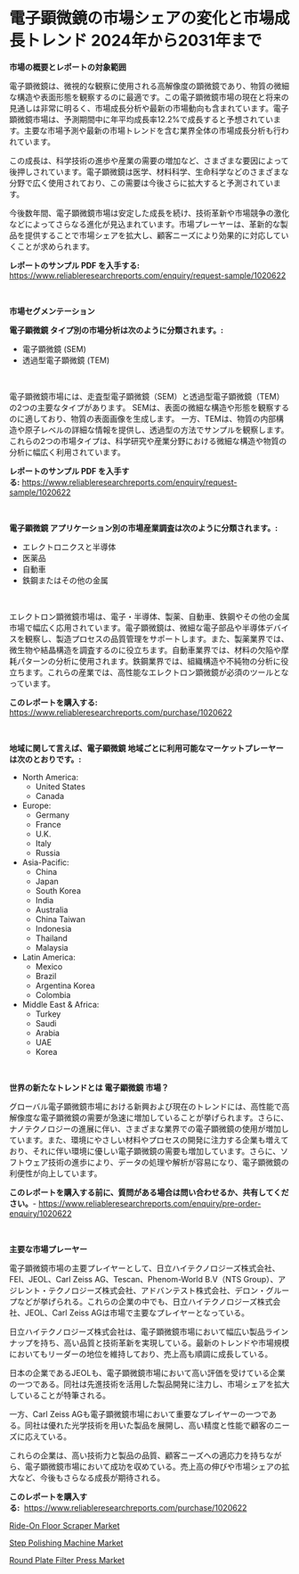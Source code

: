 <p><h1>電子顕微鏡の市場シェアの変化と市場成長トレンド 2024年から2031年まで</h1></p><p><strong>市場の概要とレポートの対象範囲</strong></p>
<p><p>電子顕微鏡は、微視的な観察に使用される高解像度の顕微鏡であり、物質の微細な構造や表面形態を観察するのに最適です。この電子顕微鏡市場の現在と将来の見通しは非常に明るく、市場成長分析や最新の市場動向も含まれています。電子顕微鏡市場は、予測期間中に年平均成長率12.2%で成長すると予想されています。主要な市場予測や最新の市場トレンドを含む業界全体の市場成長分析も行われています。</p><p>この成長は、科学技術の進歩や産業の需要の増加など、さまざまな要因によって後押しされています。電子顕微鏡は医学、材料科学、生命科学などのさまざまな分野で広く使用されており、この需要は今後さらに拡大すると予測されています。</p><p>今後数年間、電子顕微鏡市場は安定した成長を続け、技術革新や市場競争の激化などによってさらなる進化が見込まれています。市場プレーヤーは、革新的な製品を提供することで市場シェアを拡大し、顧客ニーズにより効果的に対応していくことが求められます。</p></p>
<p><strong>レポートのサンプル PDF を入手する:</strong> <a href="https://www.reliableresearchreports.com/enquiry/request-sample/1020622">https://www.reliableresearchreports.com/enquiry/request-sample/1020622</a></p>
<p>&nbsp;</p>
<p><strong>市場セグメンテーション</strong></p>
<p><strong>電子顕微鏡 タイプ別の市場分析は次のように分類されます。:</strong></p>
<p><ul><li>電子顕微鏡 (SEM)</li><li>透過型電子顕微鏡 (TEM)</li></ul></p>
<p>&nbsp;</p>
<p><p>電子顕微鏡市場には、走査型電子顕微鏡（SEM）と透過型電子顕微鏡（TEM）の2つの主要なタイプがあります。 SEMは、表面の微細な構造や形態を観察するのに適しており、物質の表面画像を生成します。 一方、TEMは、物質の内部構造や原子レベルの詳細な情報を提供し、透過型の方法でサンプルを観察します。 これらの2つの市場タイプは、科学研究や産業分野における微細な構造や物質の分析に幅広く利用されています。</p></p>
<p><strong>レポートのサンプル PDF を入手する:</strong>&nbsp;<a href="https://www.reliableresearchreports.com/enquiry/request-sample/1020622">https://www.reliableresearchreports.com/enquiry/request-sample/1020622</a></p>
<p>&nbsp;</p>
<p><strong> 電子顕微鏡 アプリケーション別の市場産業調査は次のように分類されます。:</strong></p>
<p><ul><li>エレクトロニクスと半導体</li><li>医薬品</li><li>自動車</li><li>鉄鋼またはその他の金属</li></ul></p>
<p>&nbsp;</p>
<p><p>エレクトロン顕微鏡市場は、電子・半導体、製薬、自動車、鉄鋼やその他の金属市場で幅広く応用されています。電子顕微鏡は、微細な電子部品や半導体デバイスを観察し、製造プロセスの品質管理をサポートします。また、製薬業界では、微生物や結晶構造を調査するのに役立ちます。自動車業界では、材料の欠陥や摩耗パターンの分析に使用されます。鉄鋼業界では、組織構造や不純物の分析に役立ちます。これらの産業では、高性能なエレクトロン顕微鏡が必須のツールとなっています。</p></p>
<p><strong>このレポートを購入する:</strong>&nbsp; <a href="https://www.reliableresearchreports.com/purchase/1020622">https://www.reliableresearchreports.com/purchase/1020622</a></p>
<p>&nbsp;</p>
<p><strong>地域に関して言えば、電子顕微鏡 地域ごとに利用可能なマーケットプレーヤーは次のとおりです。:</strong></p>
<p><ul>
    <li>
        North America:
        <ul>
            <li>United States</li>
            <li>Canada</li>
        </ul>
    </li>
    <li>
        Europe:
        <ul>
            <li>Germany</li>
            <li>France</li>
            <li>U.K.</li>
            <li>Italy</li>
            <li>Russia</li>
        </ul>
    </li>
    <li>
        Asia-Pacific:
        <ul>
            <li>China</li>
            <li>Japan</li>
            <li>South Korea</li>
            <li>India</li>
            <li>Australia</li>
            <li>China Taiwan</li>
            <li>Indonesia</li>
            <li>Thailand</li>
            <li>Malaysia</li>
        </ul>
    </li>
    <li>
        Latin America:
        <ul>
            <li>Mexico</li>
            <li>Brazil</li>
            <li>Argentina Korea</li>
            <li>Colombia</li>
        </ul>
    </li>
    <li>
        Middle East & Africa:
        <ul>
            <li>Turkey</li>
            <li>Saudi</li>
            <li>Arabia</li>
            <li>UAE</li>
            <li>Korea</li>
        </ul>
    </li>
    </ul></p>
<p>&nbsp;</p>
<p><strong>世界の新たなトレンドとは 電子顕微鏡 市場？</strong></p>
<p><p>グローバル電子顕微鏡市場における新興および現在のトレンドには、高性能で高解像度な電子顕微鏡の需要が急速に増加していることが挙げられます。さらに、ナノテクノロジーの進展に伴い、さまざまな業界での電子顕微鏡の使用が増加しています。また、環境にやさしい材料やプロセスの開発に注力する企業も増えており、それに伴い環境に優しい電子顕微鏡の需要も増加しています。さらに、ソフトウェア技術の進歩により、データの処理や解析が容易になり、電子顕微鏡の利便性が向上しています。</p></p>
<p><strong>このレポートを購入する前に、質問がある場合は問い合わせるか、共有してください。</strong>- <a href="https://www.reliableresearchreports.com/enquiry/pre-order-enquiry/1020622">https://www.reliableresearchreports.com/enquiry/pre-order-enquiry/1020622</a></p>
<p>&nbsp;</p>
<p><strong>主要な市場プレーヤー</strong></p>
<p><p>電子顕微鏡市場の主要プレイヤーとして、日立ハイテクノロジーズ株式会社、FEI、JEOL、Carl Zeiss AG、Tescan、Phenom-World B.V（NTS Group）、アジレント・テクノロジーズ株式会社、アドバンテスト株式会社、デロン・グループなどが挙げられる。これらの企業の中でも、日立ハイテクノロジーズ株式会社、JEOL、Carl Zeiss AGは市場で主要なプレイヤーとなっている。</p><p>日立ハイテクノロジーズ株式会社は、電子顕微鏡市場において幅広い製品ラインナップを持ち、高い品質と技術革新を実現している。最新のトレンドや市場規模においてもリーダーの地位を維持しており、売上高も順調に成長している。</p><p>日本の企業であるJEOLも、電子顕微鏡市場において高い評価を受けている企業の一つである。同社は先進技術を活用した製品開発に注力し、市場シェアを拡大していることが特筆される。</p><p>一方、Carl Zeiss AGも電子顕微鏡市場において重要なプレイヤーの一つである。同社は優れた光学技術を用いた製品を展開し、高い精度と性能で顧客のニーズに応えている。</p><p>これらの企業は、高い技術力と製品の品質、顧客ニーズへの適応力を持ちながら、電子顕微鏡市場において成功を収めている。売上高の伸びや市場シェアの拡大など、今後もさらなる成長が期待される。</p></p>
<p><strong>このレポートを購入する:</strong>&nbsp;&nbsp;<a href="https://www.reliableresearchreports.com/purchase/1020622">https://www.reliableresearchreports.com/purchase/1020622</a></p>
<p><p><a href="https://view.publitas.com/reportprime-1/ride-on-floor-scraper-market-offers-provide-insightful-data-for-the-time-period-from-2023-to-2030-and-also-provide-analysis-based-on-application-type-and-region/">Ride-On Floor Scraper Market</a></p><p><a href="https://view.publitas.com/reportprime-1/step-polishing-machine-market-size-focuses-on-market-dynamics-in-depth-analysis-and-future-projections-of-its-market-forecasted-for-period-from-2023-to-2030/">Step Polishing Machine Market</a></p><p><a href="https://view.publitas.com/reportprime-1/round-plate-filter-press-market-size-evaluating-its-market-trends-growth-and-projections-2023-2030/">Round Plate Filter Press Market</a></p></p>